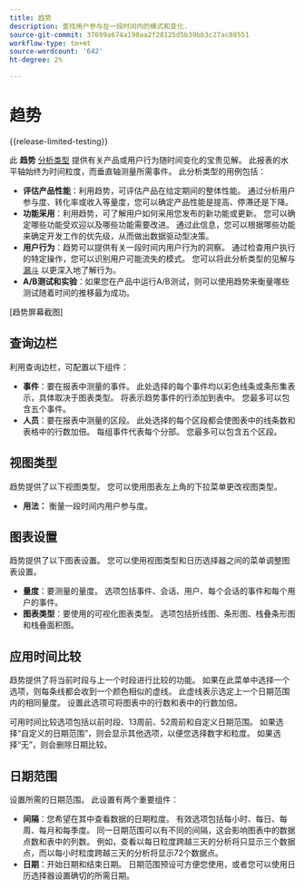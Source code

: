 ```yaml
---
title: 趋势
description: 查找用户参与在一段时间内的模式和变化.
source-git-commit: 37699a674a190aa2f28125d5b39bb3c27ac88551
workflow-type: tm+mt
source-wordcount: '642'
ht-degree: 2%

---
```


# 趋势

{{release-limited-testing}}

此 **趋势** [分析类型](overview.md) 提供有关产品或用户行为随时间变化的宝贵见解。 此报表的水平轴始终为时间粒度，而垂直轴测量所需事件。 此分析类型的用例包括：

* **评估产品性能**：利用趋势，可评估产品在给定期间的整体性能。 通过分析用户参与度、转化率或收入等量度，您可以确定产品性能是提高、停滞还是下降。
* **功能采用**：利用趋势，可了解用户如何采用您发布的新功能或更新。 您可以确定哪些功能受欢迎以及哪些功能需要改进。 通过此信息，您可以根据哪些功能来确定开发工作的优先级，从而做出数据驱动型决策。
* **用户行为**：趋势可以提供有关一段时间内用户行为的洞察。 通过检查用户执行的特定操作，您可以识别用户可能流失的模式。 您可以将此分析类型的见解与 [漏斗](funnel.md) 以更深入地了解行为。
* **A/B测试和实验**：如果您在产品中运行A/B测试，则可以使用趋势来衡量哪些测试随着时间的推移最为成功。

[趋势屏幕截图]

## 查询边栏

利用查询边栏，可配置以下组件：

* **事件**：要在报表中测量的事件。 此处选择的每个事件均以彩色线条或条形集表示，具体取决于图表类型。 将表示趋势事件的行添加到表中。 您最多可以包含五个事件。
* **人员**：要在报表中测量的区段。 此处选择的每个区段都会使图表中的线条数和表格中的行数加倍。 每组事件代表每个分部。 您最多可以包含五个区段。

## 视图类型

趋势提供了以下视图类型。 您可以使用图表左上角的下拉菜单更改视图类型。

* **用法：** 衡量一段时间内用户参与度。

## 图表设置

趋势提供了以下图表设置。 您可以使用视图类型和日历选择器之间的菜单调整图表设置。

* **量度**：要测量的量度。 选项包括事件、会话、用户、每个会话的事件和每个用户的事件。
* **图表类型**：要使用的可视化图表类型。 选项包括折线图、条形图、栈叠条形图和栈叠面积图。

## 应用时间比较

趋势提供了将当前时段与上一个时段进行比较的功能。 如果在此菜单中选择一个选项，则每条线都会收到一个颜色相似的虚线。 此虚线表示选定上一个日期范围内的相同量度。 设置此选项可将图表中的行数和表中的行数加倍。

可用时间比较选项包括以前时段、13周前、52周前和自定义日期范围。 如果选择“自定义的日期范围”，则会显示其他选项，以便您选择数字和粒度。 如果选择“无”，则会删除日期比较。

## 日期范围

设置所需的日期范围。 此设置有两个重要组件：

* **间隔**：您希望在其中查看数据的日期粒度。 有效选项包括每小时、每日、每周、每月和每季度。 同一日期范围可以有不同的间隔，这会影响图表中的数据点数和表中的列数。 例如，查看以每日粒度跨越三天的分析将只显示三个数据点，而以每小时粒度跨越三天的分析将显示72个数据点。
* **日期**：开始日期和结束日期。 日期范围预设可方便您使用，或者您可以使用日历选择器设置确切的所需日期。
